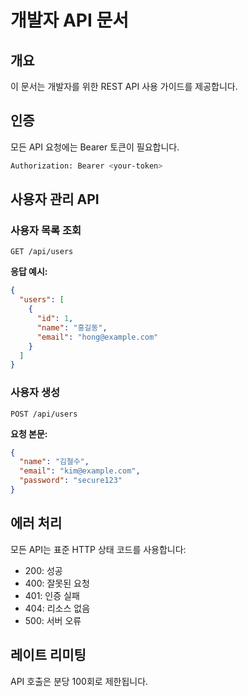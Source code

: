 # 개발자 API 문서

## 개요
이 문서는 개발자를 위한 REST API 사용 가이드를 제공합니다.

## 인증
모든 API 요청에는 Bearer 토큰이 필요합니다.

```bash
Authorization: Bearer <your-token>
```

## 사용자 관리 API

### 사용자 목록 조회
```
GET /api/users
```

**응답 예시:**
```json
{
  "users": [
    {
      "id": 1,
      "name": "홍길동",
      "email": "hong@example.com"
    }
  ]
}
```

### 사용자 생성
```
POST /api/users
```

**요청 본문:**
```json
{
  "name": "김철수",
  "email": "kim@example.com",
  "password": "secure123"
}
```

## 에러 처리
모든 API는 표준 HTTP 상태 코드를 사용합니다:
- 200: 성공
- 400: 잘못된 요청
- 401: 인증 실패
- 404: 리소스 없음
- 500: 서버 오류

## 레이트 리미팅
API 호출은 분당 100회로 제한됩니다. 